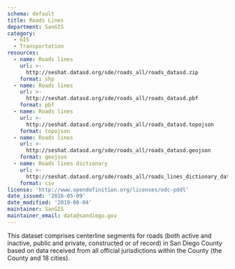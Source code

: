 ```yaml
---
schema: default
title: Roads Lines
department: SanGIS
category:
  - GIS
  - Transportation
resources:
  - name: Roads lines
    url: >-
      http://seshat.datasd.org/sde/roads_all/roads_datasd.zip
    format: shp
  - name: Roads lines
    url: >-
      http://seshat.datasd.org/sde/roads_all/roads_datasd.pbf
    format: pbf
  - name: Roads lines
    url: >-
      http://seshat.datasd.org/sde/roads_all/roads_datasd.topojson
    format: topojson
  - name: Roads lines
    url: >-
      http://seshat.datasd.org/sde/roads_all/roads_datasd.geojson
    format: geojson
  - name: Roads lines dictionary
    url: >-
      http://seshat.datasd.org/sde/roads_all/roads_lines_dictionary_datasd.csv
    format: csv
license: 'http://www.opendefinition.org/licenses/odc-pddl'
date_issued: '2016-05-09'
date_modified: '2019-06-04'
maintainer: SanGIS
maintainer_email: data@sandiego.gov
---
```

This dataset comprises centerline segments for roads (both active and inactive, public and private, constructed or of record) in San Diego County based on data received from all official jurisdictions within the County (the County and 18 cities).
